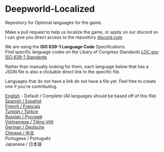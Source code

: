 # Deepworld-Localized
Repository for Optional languages for the game.

Make a pull request to help us localize the game, or apply on our discord so I can give you direct access to the repository [discord.com](https://discord.com/invite/6bv6Z6f)

We are using the **ISO 639-1 Language Code** Specifications.<br>Find specific language codes on the Libary of Congress Standards [LOC.gov ISO 639-1 Standards](https://www.loc.gov/standards/iso639-2/php/code_list.php)

Rather than manually looking for them, each language below that has a JSON file is also a clickable direct link to the specific file.

Languages that do not have a link do not have a file yet. Feel free to create one if you're contributing.

[English](./Languages/lang_en.json) - Default / Complete (All languages should be based off of this file)<br>
[Spanish / Español](./Languages/lang_es.json)<br>
[French / Français](./Languages/lang_fr.json)<br>
[Turkish / Türkçe](./Languages/lang_tr.json)<br>
[Russian / Pусский](./Languages/lang_ru.json)<br>
[Vietnamese / Tiếng Việt](./Languages/lang_vi.json)<br>
[German / Deutsche](./Languages/lang_de.json)<br>
[Chinese / 中文](./Languages/lang_zh.json)<br>
Portugese / Português<br>
Japanese / 日本語<br>
